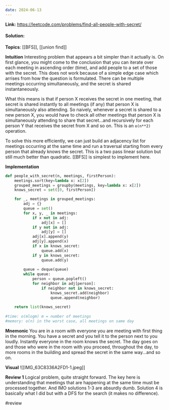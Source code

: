 ```yaml
---
date: 2024-06-13
---
```

**Link:** https://leetcode.com/problems/find-all-people-with-secret/
#### Solution:

**Topics**: [[BFS]], [[union find]]

**Intuition**
Interesting problem that appears a bit simpler than it actually is. On first glance, you might come to the conclusion that you can iterate over each meeting in ascending order (time), and add people to a set of those with the secret. This does not work because of a simple edge case which arrises from how the question is formulated. There can be multiple meetings occurring simultaneously, and the secret is shared instantaneously. 

What this means is that if person X receives the secret in one meeting, that secret is shared instantly to all meetings (if any) that person X is simultaneously also attending. So naively, whenever a secret is shared to a new person X, you would have to check all other meetings that person X is simultaneously attending to share that secret...and recursively for each person Y that receives the secret from X and so on. This is an `o(n**2)` operation. 

To solve this more efficiently, we can just build an adjacency list for meetings occurring at the same time and run a traversal starting from every person that already knows the secret. This is a two pass linear solution but still much better than quadratic. [[BFS]] is simplest to implement here. 

**Implementation**
```python
def people_with_secret(n, meetings, firstPerson):
	meetings.sort(key=lambda x: x[2])
	grouped_meetings = groupby(meetings, key=lambda x: x[2])
	knows_secret = set([0, firstPerson])

	for _, meetings in grouped_meetings:
		adj = {}
		queue = set()
		for x, y, _ in meetings:
			if x not in adj:
				adj[x] = []
			if y not in adj:
				adj[y] = []
			adj[x].append(y)
			adj[y].append(x)
			if x in knows_secret:
				queue.add(x)
			if y in knows_secret:
				queue.add(y)
				
		queue = deque(queue)
		while queue:
			person = queue.popleft()
			for neighbor in adj[person]:
				if neighbor not in knows_secret:
					knows_secret.add(neighbor)
					queue.append(neighbor)
					
	return list(knows_secret)
			
#time: o(mlogm) m = number of meetings
#memory: o(n) in the worst case, all meetings on same day
```

**Mnemonic**
You are in a room with everyone you are meeting with first thing in the morning. You have a secret and you tell it to the person next to you loudly. Instantly everyone in the room knows the secret. The day goes on and those who were in the room with you proceed, throughout the day, to more rooms in the building and spread the secret in the same way...and so on. 

**Visual** 
![[IMG_63C8336A2FD1-1.jpeg]]

**Review 1**
Logical problem, quite straight forward. The key here is understanding that meetings that are happening at the same time must be processed together. And IMO solutions 1-3 are absurdly dumb. Solution 4 is basically what I did but with a DFS for the search (it makes no difference). 

#review 


